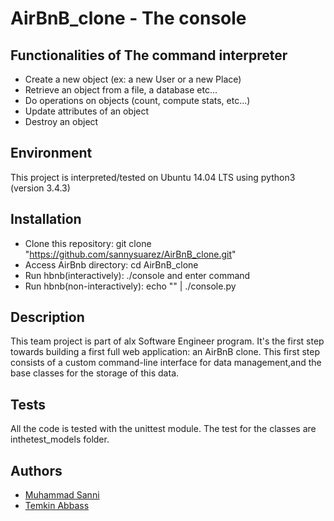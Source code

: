 # AirBnB_clone - The console

## Functionalities of The command interpreter

- Create a new object (ex: a new User or a new Place)
- Retrieve an object from a file, a database etc...
- Do operations on objects (count, compute stats, etc...)
- Update attributes of an object
- Destroy an object

## Environment
This project is interpreted/tested on Ubuntu 14.04 LTS using python3 (version 3.4.3)

## Installation
- Clone this repository: git clone "https://github.com/sannysuarez/AirBnB_clone.git"
- Access AirBnb directory: cd AirBnB_clone
- Run hbnb(interactively): ./console and enter command
- Run hbnb(non-interactively): echo "" | ./console.py

## Description
This team project is part of alx Software Engineer program. It's the first step towards building a first full web application: an AirBnB clone. This first step consists of a custom command-line interface for data management,and the base classes for the storage of this data.

## Tests
All the code is tested with the unittest module. The test for the classes are inthetest_models folder.

## Authors
- [Muhammad Sanni](github.com/sannysuarez)
- [Temkin Abbass](github.com/Temkin99)
  
